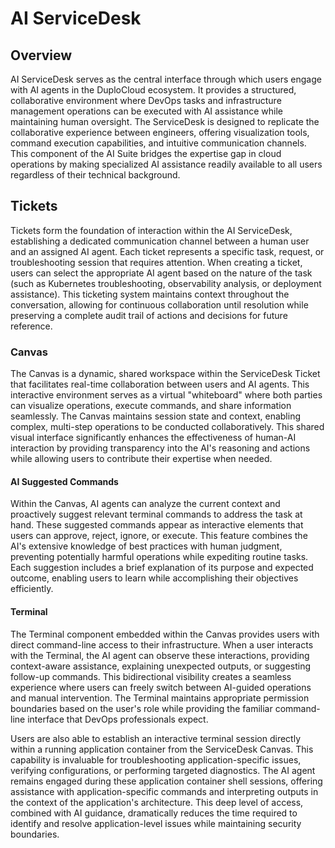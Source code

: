 # AI ServiceDesk

## Overview

AI ServiceDesk serves as the central interface through which users engage with AI agents in the DuploCloud ecosystem. It provides a structured, collaborative environment where DevOps tasks and infrastructure management operations can be executed with AI assistance while maintaining human oversight. The ServiceDesk is designed to replicate the collaborative experience between engineers, offering visualization tools, command execution capabilities, and intuitive communication channels. This component of the AI Suite bridges the expertise gap in cloud operations by making specialized AI assistance readily available to all users regardless of their technical background.

## Tickets

Tickets form the foundation of interaction within the AI ServiceDesk, establishing a dedicated communication channel between a human user and an assigned AI agent. Each ticket represents a specific task, request, or troubleshooting session that requires attention. When creating a ticket, users can select the appropriate AI agent based on the nature of the task (such as Kubernetes troubleshooting, observability analysis, or deployment assistance). This ticketing system maintains context throughout the conversation, allowing for continuous collaboration until resolution while preserving a complete audit trail of actions and decisions for future reference.

### Canvas

The Canvas is a dynamic, shared workspace within the ServiceDesk Ticket that facilitates real-time collaboration between users and AI agents. This interactive environment serves as a virtual "whiteboard" where both parties can visualize operations, execute commands, and share information seamlessly. The Canvas maintains session state and context, enabling complex, multi-step operations to be conducted collaboratively. This shared visual interface significantly enhances the effectiveness of human-AI interaction by providing transparency into the AI's reasoning and actions while allowing users to contribute their expertise when needed.

#### AI Suggested Commands

Within the Canvas, AI agents can analyze the current context and proactively suggest relevant terminal commands to address the task at hand. These suggested commands appear as interactive elements that users can approve, reject, ignore, or execute. This feature combines the AI's extensive knowledge of best practices with human judgment, preventing potentially harmful operations while expediting routine tasks. Each suggestion includes a brief explanation of its purpose and expected outcome, enabling users to learn while accomplishing their objectives efficiently.

#### Terminal

The Terminal component embedded within the Canvas provides users with direct command-line access to their infrastructure. When a user interacts with the Terminal, the AI agent can observe these interactions, providing context-aware assistance, explaining unexpected outputs, or suggesting follow-up commands. This bidirectional visibility creates a seamless experience where users can freely switch between AI-guided operations and manual intervention. The Terminal maintains appropriate permission boundaries based on the user's role while providing the familiar command-line interface that DevOps professionals expect.

Users are also able to establish an interactive terminal session directly within a running application container from the ServiceDesk Canvas. This capability is invaluable for troubleshooting application-specific issues, verifying configurations, or performing targeted diagnostics. The AI agent remains engaged during these application container shell sessions, offering assistance with application-specific commands and interpreting outputs in the context of the application's architecture. This deep level of access, combined with AI guidance, dramatically reduces the time required to identify and resolve application-level issues while maintaining security boundaries.
